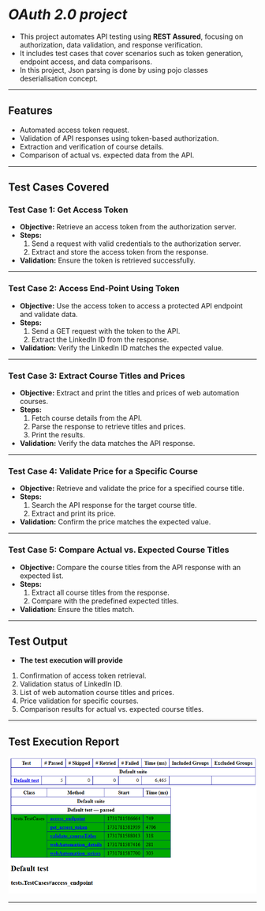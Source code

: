 # *OAuth 2.0 project*

- This project automates API testing using **REST Assured**, focusing on authorization, data validation, and response verification.
- It includes test cases that cover scenarios such as token generation, endpoint access, and data comparisons.
- In this project, Json parsing is done by using pojo classes deserialisation concept.

---

## **Features**
- Automated access token request.
- Validation of API responses using token-based authorization.
- Extraction and verification of course details.
- Comparison of actual vs. expected data from the API.

---

## **Test Cases Covered**

### **Test Case 1: Get Access Token**
- **Objective:** Retrieve an access token from the authorization server.
- **Steps:**
  1. Send a request with valid credentials to the authorization server.
  2. Extract and store the access token from the response.
- **Validation:** Ensure the token is retrieved successfully.

---

### **Test Case 2: Access End-Point Using Token**
- **Objective:** Use the access token to access a protected API endpoint and validate data.
- **Steps:**
  1. Send a GET request with the token to the API.
  2. Extract the LinkedIn ID from the response.
- **Validation:** Verify the LinkedIn ID matches the expected value.

---

### **Test Case 3: Extract Course Titles and Prices**
- **Objective:** Extract and print the titles and prices of web automation courses.
- **Steps:**
  1. Fetch course details from the API.
  2. Parse the response to retrieve titles and prices.
  3. Print the results.
- **Validation:** Verify the data matches the API response.

---

### **Test Case 4: Validate Price for a Specific Course**
- **Objective:** Retrieve and validate the price for a specified course title.
- **Steps:**
  1. Search the API response for the target course title.
  2. Extract and print its price.
- **Validation:** Confirm the price matches the expected value.

---

### **Test Case 5: Compare Actual vs. Expected Course Titles**
- **Objective:** Compare the course titles from the API response with an expected list.
- **Steps:**
  1. Extract all course titles from the response.
  2. Compare with the predefined expected titles.
- **Validation:** Ensure the titles match.

---

## **Test Output**
- **The test execution will provide**

1. Confirmation of access token retrieval.
2. Validation status of LinkedIn ID.
3. List of web automation course titles and prices.
4. Price validation for specific courses.
5. Comparison results for actual vs. expected course titles.

---

## **Test Execution Report**

![TestNg report](https://github.com/rohitpunekar242/oauth-2.0-project/blob/master/Test_Result.png)

---
